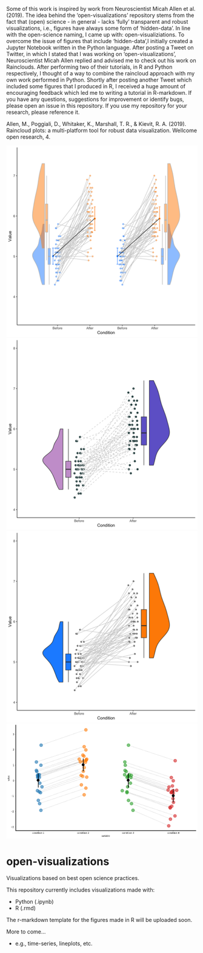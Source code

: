 Some of this work is inspired by work from Neuroscientist Micah Allen et al.  (2019). The idea behind the ‘open-visualizations’ repository stems from the fact that (open) science - in general - lacks ‘fully’ transparent and robust visualizations, i.e., figures have always some form of ‘hidden-data’. In line with the open-science naming, I came up with: open-visualiziations. To overcome the issue of figures that include ‘hidden-data’,I initially created a Jupyter Notebook written in the Python language. After posting a Tweet on Twitter, in which I stated that I was working on ‘open-visualizations’, Neuroscientist Micah Allen replied and advised me to check out his work on Rainclouds. After performing two of their tutorials, in R and Python respectively, I thought of a way to combine the raincloud approach with my own work performed in Python. Shortly after posting another Tweet which included some figures that I produced in R, I received a huge amount of encouraging feedback which led me to writing a tutorial in R-markdown. If you have any questions, suggestions for improvement or identify bugs, please open an issue in this repository. If you use my repository for your research, please reference it.

Allen, M., Poggiali, D., Whitaker, K., Marshall, T. R., & Kievit, R. A. (2019). Raincloud plots: a multi-platform tool for robust data visualization. Wellcome open research, 4.

![Raincloud example](R/raincloud_extended_repmes_complete.png)
![Raincloud example2](R/raincloud_extended_dashed.png)
![Raincloud example2](R/raincloud_extended_blue&orange.png)
![Raincloud example2](Python/example_jitter.png)


# open-visualizations
Visualizations based on best open science practices.

This repository currently includes visualizations made with:
- Python (.ipynb)
- R (.rmd)

 The r-markdown template for the figures made in R will be uploaded soon.

More to come... 
- e.g., time-series, lineplots, etc.
 
